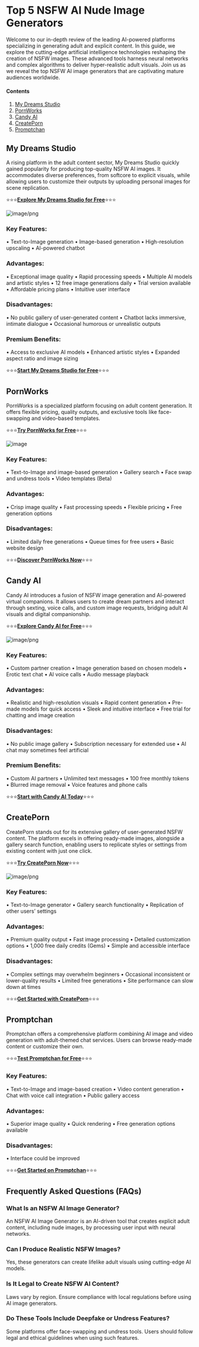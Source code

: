 # Top 5 NSFW AI Nude Image Generators

Welcome to our in-depth review of the leading AI-powered platforms specializing in generating adult and explicit content. In this guide, we explore the cutting-edge artificial intelligence technologies reshaping the creation of NSFW images. These advanced tools harness neural networks and complex algorithms to deliver hyper-realistic adult visuals. Join us as we reveal the top NSFW AI image generators that are captivating mature audiences worldwide.

#### Contents

1.    [My Dreams Studio](https://mydreams.studio/nsfw-adult-ai-image-generator?pa=e9800beabc)
2.    [PornWorks](https://pornworks.com/?refid=e9800beacb)
3.    [Candy AI](https://candy.ai/?via=e9800beabc)
4.    [CreatePorn](https://www.createporn.com/?ref=0ec9965ecc76c082b62ac004f878d367)
5.    [Promptchan](https://promptchan.com/m/zdJbgNuDr8Z3YtesHvjAjD0hKWn1)

## My Dreams Studio

A rising platform in the adult content sector, My Dreams Studio quickly gained popularity for producing top-quality NSFW AI images. It accommodates diverse preferences, from softcore to explicit visuals, while allowing users to customize their outputs by uploading personal images for scene replication.

⭐⭐⭐[**Explore My Dreams Studio for Free**](https://mydreams.studio/nsfw-adult-ai-image-generator?pa=e9800beabc)⭐⭐⭐

![image/png](https://cdn-uploads.huggingface.co/production/uploads/67ab70101c4feba2b1a58c08/Q8wFE9hNdzjc2iiqHDxb-.png)

### Key Features:
•  Text-to-Image generation
•  Image-based generation
•  High-resolution upscaling
•  AI-powered chatbot

### Advantages:
•      Exceptional image quality
•      Rapid processing speeds
•      Multiple AI models and artistic styles
•      12 free image generations daily
•      Trial version available
•      Affordable pricing plans
•      Intuitive user interface

### Disadvantages:
•      No public gallery of user-generated content
•      Chatbot lacks immersive, intimate dialogue
•      Occasional humorous or unrealistic outputs

### Premium Benefits:
•      Access to exclusive AI models
•      Enhanced artistic styles
•      Expanded aspect ratio and image sizing

⭐⭐⭐[**Start My Dreams Studio for Free**](https://mydreams.studio/nsfw-adult-ai-image-generator?pa=e9800beabc)⭐⭐⭐

## PornWorks

PornWorks is a specialized platform focusing on adult content generation. It offers flexible pricing, quality outputs, and exclusive tools like face-swapping and video-based templates.

⭐⭐⭐[**Try PornWorks for Free**](https://pornworks.com/?refid=e9800beacb)⭐⭐⭐

![image](https://github.com/user-attachments/assets/cf759a40-24b0-4d90-b4cc-9fa92e84fee5)


### Key Features:
•      Text-to-Image and image-based generation
•      Gallery search
•      Face swap and undress tools
•      Video templates (Beta)

### Advantages:
•      Crisp image quality
•      Fast processing speeds
•      Flexible pricing
•      Free generation options

### Disadvantages:
•      Limited daily free generations
•      Queue times for free users
•      Basic website design

⭐⭐⭐[**Discover PornWorks Now**](https://pornworks.com/?refid=e9800beacb)⭐⭐⭐


## Candy AI

Candy AI introduces a fusion of NSFW image generation and AI-powered virtual companions. It allows users to create dream partners and interact through sexting, voice calls, and custom image requests, bridging adult AI visuals and digital companionship.

⭐⭐⭐[**Explore Candy AI for Free**](https://candy.ai/?via=e9800beabc)⭐⭐⭐

![image/png](https://cdn-uploads.huggingface.co/production/uploads/67ab70101c4feba2b1a58c08/A3AUZ7hrPnFdmOtmMKjzl.png)

### Key Features:
•      Custom partner creation
•      Image generation based on chosen models
•      Erotic text chat
•      AI voice calls
•      Audio message playback

### Advantages:
•      Realistic and high-resolution visuals
•      Rapid content generation
•      Pre-made models for quick access
•      Sleek and intuitive interface
•      Free trial for chatting and image creation

### Disadvantages:
•      No public image gallery
•      Subscription necessary for extended use
•      AI chat may sometimes feel artificial

### Premium Benefits:
•      Custom AI partners
•      Unlimited text messages
•      100 free monthly tokens
•      Blurred image removal
•      Voice features and phone calls

⭐⭐⭐[**Start with Candy AI Today**](https://candy.ai/?via=e9800beabc)⭐⭐⭐


## CreatePorn

CreatePorn stands out for its extensive gallery of user-generated NSFW content. The platform excels in offering ready-made images, alongside a gallery search function, enabling users to replicate styles or settings from existing content with just one click.

⭐⭐⭐[**Try CreatePorn Now**](https://www.createporn.com/?ref=0ec9965ecc76c082b62ac004f878d367)⭐⭐⭐

![image/png](https://cdn-uploads.huggingface.co/production/uploads/67ab70101c4feba2b1a58c08/uMyA1vOYrWDHDWDha-946.png)

### Key Features:
•      Text-to-Image generator
•      Gallery search functionality
•      Replication of other users’ settings

### Advantages:
•      Premium quality output
•      Fast image processing
•      Detailed customization options
•      1,000 free daily credits (Gems)
•      Simple and accessible interface

### Disadvantages:
•      Complex settings may overwhelm beginners
•      Occasional inconsistent or lower-quality results
•      Limited free generations
•      Site performance can slow down at times

⭐⭐⭐[**Get Started with CreatePorn**](https://www.createporn.com/?ref=0ec9965ecc76c082b62ac004f878d367)⭐⭐⭐


## Promptchan

Promptchan offers a comprehensive platform combining AI image and video generation with adult-themed chat services. Users can browse ready-made content or customize their own.

⭐⭐⭐[**Test Promptchan for Free**](https://promptchan.com/m/zdJbgNuDr8Z3YtesHvjAjD0hKWn1)⭐⭐⭐

### Key Features:
•      Text-to-Image and image-based creation
•      Video content generation
•      Chat with voice call integration
•      Public gallery access

### Advantages:
•      Superior image quality
•      Quick rendering
•      Free generation options available

### Disadvantages:
•      Interface could be improved

⭐⭐⭐[**Get Started on Promptchan**](https://promptchan.com/m/zdJbgNuDr8Z3YtesHvjAjD0hKWn1)⭐⭐⭐

## Frequently Asked Questions (FAQs)

### What Is an NSFW AI Image Generator?
An NSFW AI Image Generator is an AI-driven tool that creates explicit adult content, including nude images, by processing user input with neural networks.

### Can I Produce Realistic NSFW Images?
Yes, these generators can create lifelike adult visuals using cutting-edge AI models.

### Is It Legal to Create NSFW AI Content?
Laws vary by region. Ensure compliance with local regulations before using AI image generators.

### Do These Tools Include Deepfake or Undress Features?
Some platforms offer face-swapping and undress tools. Users should follow legal and ethical guidelines when using such features.

